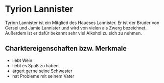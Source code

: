 # Tyrion Lannister

Tyrion Lannister ist ein Mitglied des Haueses Lannister. Er ist der Bruder von Cersei und Jamie Lannister und wird von vielen als Zwerg bezeichnet. Außerdem ist er dafür bekannt sehr viel Alkohol zu sich zu nehmen.

## Charktereigenschaften bzw. Merkmale
* liebt Wein
* liebt es Spaß zu haben
* ärgert gerne seine Schwester
* hat Probleme mit seinem Vater